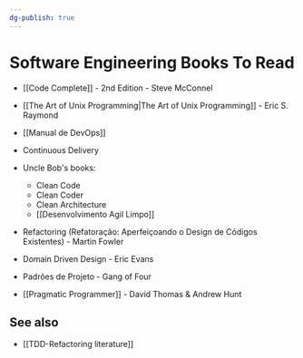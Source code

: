 ```yaml
---
dg-publish: true
---
```

# Software Engineering Books To Read

- [[Code Complete]] - 2nd Edition - Steve McConnel

- [[The Art of Unix Programming|The Art of Unix Programming]] - Eric S. Raymond

- [[Manual de DevOps]]

- Continuous Delivery

- Uncle Bob's books:
    - Clean Code
    - Clean Coder
    - Clean Architecture
    - [[Desenvolvimento Agil Limpo]]

- Refactoring (Refatoração: Aperfeiçoando o Design de Códigos Existentes) - Martin Fowler

- Domain Driven Design - Eric Evans

- Padrões de Projeto - Gang of Four

- [[Pragmatic Programmer]] - David Thomas & Andrew Hunt


## See also

- [[TDD-Refactoring literature]]